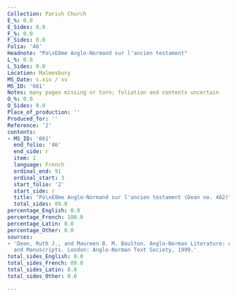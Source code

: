 ```yaml
---
Collection: Parish Church
E_%: 0.0
E_Sides: 0.0
F_%: 0.0
F_Sides: 0.0
Folia: '46'
Headnote: "Po\xE8me Anglo-Normand sur l'ancien testament"
L_%: 0.0
L_Sides: 0.0
Location: Malmesbury
MS_Date: s.xiv / xv
MS_ID: '661'
Notes: many pages missing or torn; foliation and contents uncertain
O_%: 0.0
O_Sides: 0.0
Place_of_production: ''
Produced_for: ''
Reference: '2'
contents:
- MS_ID: '661'
  end_folio: '46'
  end_side: r
  item: 1
  language: French
  ordinal_end: 91
  ordinal_start: 3
  start_folio: '2'
  start_side: r
  title: "Po\xE8me Anglo-Normand sur l'ancien testament (Dean no. 462)"
  total_sides: 89.0
percentage_English: 0.0
percentage_French: 100.0
percentage_Latin: 0.0
percentage_Other: 0.0
sources:
- 'Dean, Ruth J., and Maureen B. M. Boulton. Anglo-Norman Literature: A Guide to Texts
  and Manuscripts. London: Anglo-Norman Text Society, 1999.'
total_sides_English: 0.0
total_sides_French: 89.0
total_sides_Latin: 0.0
total_sides_Other: 0.0

---
```

